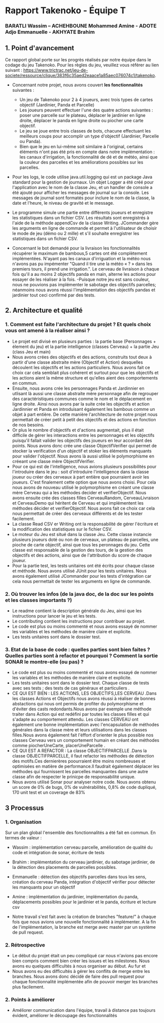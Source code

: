 # Rapport Takenoko - Équipe T

### BARATLI Wassim – ACHEHBOUNE Mohammed Amine - ADOTE Adjo Emmanuelle - AKHYATE Brahim


## 1. Point d'avancement

Ce rapport global porte sur les progrès réalisés par notre équipe dans le codage du jeu Takenoko. Pour les règles du jeu, veuillez vous référer au lien suivant : https://www.trictrac.net/jeu-de-societe/ressource/clique/383f6c35aed2eaace1a85aec076074c1/takenoko.

- Concernant notre projet, nous avons couvert **les fonctionnalités** suivantes :

  -  Un jeu de Takenoko pour 2 à 4 joueurs, avec trois types de cartes objectif (Jardinier, Panda et Parcelle)
  - Les joueurs peuvent effectuer l'une des quatre actions suivantes : poser une parcelle sur le plateau, déplacer le jardinier en ligne droite, déplacer le panda en ligne droite ou piocher une carte objectif.
  - Le jeu se joue entre trois classes de bots, chacune effectuant les meilleurs coups pour accomplir un type d'objectif (Jardinier, Parcelle ou Panda).
  - Bien que le jeu en lui-même soit similaire à l'original, certains éléments n'ont pas été pris en compte dans notre implémentation : les canaux d'irrigation, la fonctionnalité de dé et de météo, ainsi que la couleur des parcelles et les améliorations possibles sur les parcelles.



- Pour les logs, le code utilise java.util.logging qui est un package Java standard pour la gestion de journaux. Un objet Logger a été créé pour l'application avec le nom de la classe Jeu, et un handler de console a été ajouté pour afficher les messages de journal sur la console. Les messages de journal sont formatés pour inclure le nom de la classe, la date et l'heure, le niveau de gravité et le message.



- Le programme simule une partie entre différents joueurs et enregistre les statistiques dans un fichier CSV. Les résultats sont enregistrés à l'aide de la méthode appendCsv de la classe Writing. JCommander gère les arguments en ligne de commande et permet à l'utilisateur de choisir le mode de jeu (démo ou 2 mille) et s'il souhaite enregistrer les statistiques dans un fichier CSV.
- Concernant le bot demandé pour la livraison les fonctionnalités récupérer le maximum de bambous,5 cartes ont été complètement implémentées. N'ayant pas les canaux d'irriguation et la météo nous n'avons pas pu impémenter "Quand il tire une la météo « ? » dans les premiers tours, il prend une irrigation.". Le cerveau de livraison à chaque fois qu'il a au moins 2 objectifs panda en main, alterne les actions pour essayer de les réaliser à la fois.
  -Puisque notre jeu est sans couleur, nous ne pouvions pas implémenter le sabotage des objectifs parcelles; néanmoins nous avons réussi l'implémentation des objectifs pandas et jardinier tout ceci confirmé par des tests.
## 2. Architecture et qualité

### 1. Comment est faite l'architecture du projet ? Et quels choix vous ont amené à la réaliser ainsi ?

- Le projet est divisé en plusieurs parties : la partie base (Personnages + élement du jeu) et la partie intelligence (classes Cerveau) + la partie Jeu (class Jeu et main)
- Nous avons crées des objectifs et des actions, construits tout deux à partir d'une classe abstraite mère (Objectif et Action) desquelles découlent les objectifs et les actions particuliers. Nous avons fait ce choix car cela semblait plus cohérent et surtout pour que les objectifs et les actions aient la même structure et qu'elles aient des comportements en commun. 
- Ensuite, nous avons crée les personnages Panda et Jardinnier en utlisant là aussi une classe abstraite mère personnage afin de regrouper des caractéristiques communes comme le nom et le déplacement en ligne droite. Ainsi nous avons par la suite crée les objectifs et action Jardinnier et Panda en introduisant également les bambous comme un objet à part entière. De cette manière l'architecture de notre projet nous permettait de créer petit à petit des objectifs et des actions en fonction de nos besoins.
- Or plus le nombre d'objectifs et d'actions augmentait, plus il était difficile de gérer les interactions entre les personnages et les objectifs puisqu'il fallait valider les objectifs des joueurs en leur accordant des points. Nous avons donc crée une classe ObjectifVerifier qui permet de stocker la verification d'un objectif et stoker les éléments manquants pour valider l'objectif. Nous avons là aussi utilisé le polymorphisme en créeant une classe mère ObjectifVerifier.
- Pour ce qui est de l'intelligence, nous avions plusieurs possibilités pour l'introduire dans le jeu : soit d'introduire l'intelligence dans la classe joueur ou créer des cerveaux à part entière que pourraient avoir les joueurs. C'est finalement cette option que nous avons choisi. Pour cela nous avons de nouveau utilisé le polymorphisme en créant une classe mère Cerveau qui a les méthodes decider et verifierObjectif. Nous avons ensuite crée des classes filles CerveauRandom, CerveauLivraison et CerveauDemo qui héritent de Cerveau et qui implémentent les méthodes décider et verifierObjectif. Nous avons fait ce choix car cela nous permettait de créer des cerveaux différents et de les tester facilement.
- La classe Read CSV er Writing ont la responsabilité de gérer l'écriture et la modification des statistiques sur le fichier CSV.
- Le moteur du Jeu est situé dans la classe Jeu. Cette classe instancie plusieurs joueurs doté ou non de cerveaux, un plateau de parcelles, une pioche de carte objectif, ainsi que tous les peronnages du jeu. Cette classe est responsable de la gestion des tours, de la gestion des objectifs et des actions, ainsi que de l'attribution du score de chaque joueur.
- Pour la partie test, les tests unitaires ont été écrits pour chaque classe et méthode. Nous avons utilisé JUnit pour les tests unitaires. Nous avons également utilisé JCommander pour les tests d'intégration car cela nous permettait de tester les arguments en ligne de commande.


### 2. Où trouver les infos (de la java doc, de la doc sur les points et les classes importants ?)
- Le readme contient la description générale du Jeu, ainsi que les instructions pour lancer le jeu et les tests.
- Le contributing contient les instructions pour contribuer au projet.
- Le code est plus ou moins commenté et nous avons essayé de nommer les variables et les méthodes de manière claire et explicite.
- Les tests unitaires sont dans le dossier test.



### 3. Etat de la base de code : quelles parties sont bien faites ? Quelles parties sont à refactor et pourquoi ? Comment la sortie SONAR le montre-elle (ou pas) ?
- Le code est plus ou moins commenté et nous avons essayé de nommer les variables et les méthodes de manière claire et explicite.
- Les tests unitaires sont dans le dossier test. Chaque classe de tests avec ses tests ; des tests de cas généraux et particuliers .
- CE QUI EST BIEN : LES ACTIONS, LES OBJECTIFS,LES CERVEAU .Dans les classes Actions et Objectifs nous avons réussi à réaliser de bonnes abstactions qui nous ont permis de profiter du polymorphisme et d'éviter des casts redondants.Nous avons par exemple une méthode traiter dans Action qui est redéfini par toutes les classes filles et qui s'adapte au comportement attendu.
Les classes CERVEAU ont également une bonne implémentation avec l'encapsulation de méthodes générales dans la classe mère et leurs utilisations dans les classes filles.Nous avons également fait l'éffort d'orienter le plus possible nos classes Cerveau vers un comportement humain en créant des méthodes comme piocherUneCarte, placerUneParcelle .
- CE QUI EST A REFACTOR :  La classe OBJECTIFPARCELLE .Dans la classe OBJECTIFPARCELLE, il faut refactor les méthodes de détection des motifs.Ces dernierères poourraient être moins nombreuses et optimisées en matière de performance.Il faudrait également déplacer les méthodes qui fournissent les parcelles manquantes dans une autre classe afin de respecter le prinicpe de responsabilité unique.
- Nous avons utilisé Sonar pour analyser notre code. Nous avons obtenu un score de 0% de bugs, 0% de vulnérabilités, 0,8% de code dupliqué, 170 unit test et un coverage de 83%




## 3 Processus

### 1. Organisation

Sur un plan global l'ensemble des fonctionnalités a été fait en commun. En termes de valeur :
- Wassim : implémentation cerveau parcelle, amélioration de qualité du code et intégration de sonar, écriture de tests
- Brahim : implémentation du cerveau jardinier, du sabotage jardinier, de la détection des placements de parcelles possibles.
- Emmanuelle : détection des objectifs parcelles dans tous les sens, création du cerveau Panda, intégration d'objectif vérifier pour détecter les manquants pour un objectif
- Amine : implémentation du jardinier, implémentation du panda, déplacements possibles pour le jardinier et le panda, écriture et lecture csv

- Notre travail s'est fait avec la création de branches "feature/<nom>" à chaque fois que nous avions une nouvelle fonctionnalité à implémenter. A la fin de l'implémentation, la branche est merge avec master par un système de pull request.

### 2. Rétrospective

- Le début du projet était un peu compliqué car nous n'avions pas encore bien compris comment bien créer les issues et les milestones. Nous avons eu quelques difficultés à nous organiser au début. Au fur et 
- Nous avons eu des difficultés à gérer les conflits de merge entre les branches. Nous avons donc décidé de faire des pull request pour chaque fonctionnalité implémentée afin de pouvoir merger les branches plus facilement.


### 2. Points à améliorer
- Améliorer communication dans l'équipe, travail à distance pas toujours évident, améliorer le découpage des fonctionnalités
